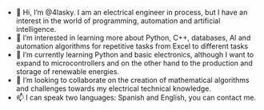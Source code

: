 - 👋 Hi, I’m @4lasky. I am an electrical engineer in process, but I have an interest in the world of programming, automation and artificial intelligence.
- 👀 I’m interested in learning more about Python, C++, databases, AI and automation algorithms for repetitive tasks from Excel to different tasks
- 🌱 I’m currently learning Python and basic electronics, although I want to expand to microcontrollers and on the other hand to the production and storage of renewable energies.
- 💞️ I’m looking to collaborate on the creation of mathematical algorithms and challenges towards my electrical technical knowledge.
- 📫 I can speak two languages: Spanish and English, you can contact me.

<!---
4lasky/4lasky is a ✨ special ✨ repository because its `README.md` (this file) appears on your GitHub profile.
You can click the Preview link to take a look at your changes.
--->

